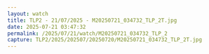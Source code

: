 ```yaml
---
layout: watch
title: TLP2 - 21/07/2025 - M20250721_034732_TLP_2T.jpg
date: 2025-07-21 03:47:32
permalink: /2025/07/21/watch/M20250721_034732_TLP_2
capture: TLP2/2025/202507/20250720/M20250721_034732_TLP_2T.jpg
---
```

